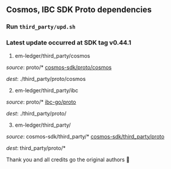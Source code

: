 ## Cosmos, IBC SDK Proto dependencies
### Run `third_party/upd.sh` 
### Latest update occurred at SDK tag v0.44.1
1. em-ledger/third_party/cosmos 

*source*:
proto/\*
[cosmos-sdk/proto/cosmos](https://github.com/cosmos/cosmos-sdk/tree/v0.44.1/proto)

*dest*:
./third_party/proto/cosmos

2. em-ledger/third_party/ibc

*source*:
proto/*
[ibc-go/proto](https://github.com/cosmos/ibc-go/v2/tree/v1.2.0/proto)

*dest*:
./third_party/proto/

3. em-ledger/third_party/

*source*:
cosmos-sdk/third_party/*
[cosmos-sdk/third_party/proto](https://github.com/cosmos/cosmos-sdk/tree/v0.44.1/third_party)

*dest*:
third_party/proto/*

Thank you and all credits go the original authors :bouquet:
